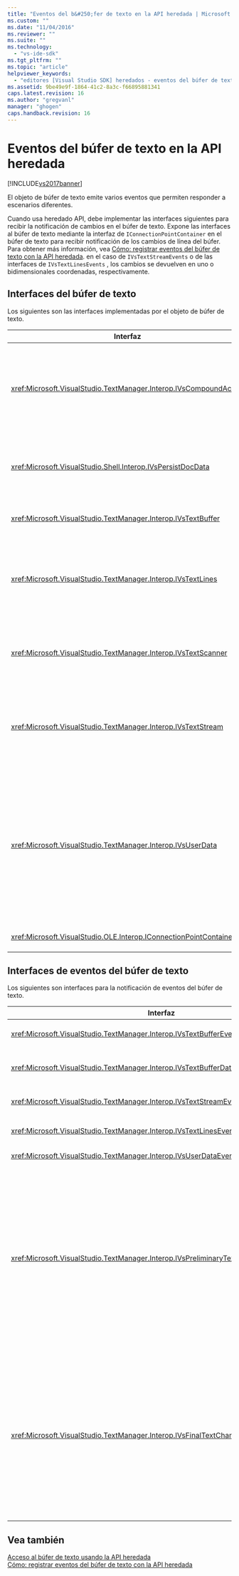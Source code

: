 ```yaml
---
title: "Eventos del b&#250;fer de texto en la API heredada | Microsoft Docs"
ms.custom: ""
ms.date: "11/04/2016"
ms.reviewer: ""
ms.suite: ""
ms.technology: 
  - "vs-ide-sdk"
ms.tgt_pltfrm: ""
ms.topic: "article"
helpviewer_keywords: 
  - "editores [Visual Studio SDK] heredados - eventos del búfer de texto"
ms.assetid: 9be49e9f-1864-41c2-8a3c-f66895881341
caps.latest.revision: 16
ms.author: "gregvanl"
manager: "ghogen"
caps.handback.revision: 16
---
```

# Eventos del b&#250;fer de texto en la API heredada
[!INCLUDE[vs2017banner](../code-quality/includes/vs2017banner.md)]

El objeto de búfer de texto emite varios eventos que permiten responder a escenarios diferentes.  
  
 Cuando usa heredado API, debe implementar las interfaces siguientes para recibir la notificación de cambios en el búfer de texto.  Expone las interfaces al búfer de texto mediante la interfaz de `IConnectionPointContainer` en el búfer de texto para recibir notificación de los cambios de línea del búfer.  Para obtener más información, vea [Cómo: registrar eventos del búfer de texto con la API heredada](../extensibility/how-to-register-for-text-buffer-events-with-the-legacy-api.md).  en el caso de `IVsTextStreamEvents` o de las interfaces de `IVsTextLinesEvents` , los cambios se devuelven en uno o bidimensionales coordenadas, respectivamente.  
  
## Interfaces del búfer de texto  
 Los siguientes son las interfaces implementadas por el objeto de búfer de texto.  
  
|Interfaz|Descripción|  
|--------------|-----------------|  
|<xref:Microsoft.VisualStudio.TextManager.Interop.IVsCompoundAction>|Habilita la creación de acciones compuestos \(es decir, las acciones que se agrupan en una sola unidad de deshacer y rehacer\).|  
|<xref:Microsoft.VisualStudio.Shell.Interop.IVsPersistDocData>|Habilita la persistencia de los datos de documento administrados por el búfer de texto.|  
|<xref:Microsoft.VisualStudio.TextManager.Interop.IVsTextBuffer>|proporciona servicios básicos; utilizado por muchos clientes.|  
|<xref:Microsoft.VisualStudio.TextManager.Interop.IVsTextLines>|Proporciona funciones de lectura y escritura mediante coordenadas bidimensionales.  Hereda de `IVsTextBuffer`.|  
|<xref:Microsoft.VisualStudio.TextManager.Interop.IVsTextScanner>|Proporciona rápidamente, basado en secuencias, acceso secuencial al texto en el búfer.|  
|<xref:Microsoft.VisualStudio.TextManager.Interop.IVsTextStream>|Proporciona funciones de lectura y escritura mediante coordenadas unidimensionales.  Hereda de `IVsTextBuffer`.|  
|<xref:Microsoft.VisualStudio.TextManager.Interop.IVsUserData>|Proporciona acceso a una colección genérica de propiedades.  La propiedad más importante es el nombre, o moniker, del búfer.  Puede almacenar dispone de datos aleatorios en el búfer con esta interfaz creando GUID y usándolo como clave.|  
|<xref:Microsoft.VisualStudio.OLE.Interop.IConnectionPointContainer>|Admite puntos de conexión para los eventos.|  
  
## Interfaces de eventos del búfer de texto  
 Los siguientes son interfaces para la notificación de eventos del búfer de texto.  
  
|Interfaz|Descripción|  
|--------------|-----------------|  
|<xref:Microsoft.VisualStudio.TextManager.Interop.IVsTextBufferEvents>|Notifica a clientes cuando un nuevo servicio de lenguaje es asociado a un búfer de texto.|  
|<xref:Microsoft.VisualStudio.TextManager.Interop.IVsTextBufferDataEvents>|Notifica a clientes cuando se inicializa un búfer de texto y cuando se realizan cambios en los datos en el búfer de texto.|  
|<xref:Microsoft.VisualStudio.TextManager.Interop.IVsTextStreamEvents>|Notifica a clientes de cambios al búfer de texto subyacente en coordenadas unidimensionales.|  
|<xref:Microsoft.VisualStudio.TextManager.Interop.IVsTextLinesEvents>|Notifica a clientes de cambios al búfer de texto subyacente en coordenadas bidimensionales.|  
|<xref:Microsoft.VisualStudio.TextManager.Interop.IVsUserDataEvents>|Notifica a clientes de cambios en los datos de usuario.|  
|<xref:Microsoft.VisualStudio.TextManager.Interop.IVsPreliminaryTextChangeCommitEvents>|Notifica a clientes de gestos último de confirmación para desencadenar el evento y proporciona el intervalo de texto cambiado.  La interfaz de `IVsPreliminaryTextChangeCommitEvents` no se desencadena en respuesta a comandos de deshacer o de rehacer.  Los eventos desencadenan sólo para los búferes que tienen un administrador de deshacer.  `IVsPreliminaryTextChangeCommitEvents` se desencadena antes de otros eventos, como lista descriptiva, para asegurarse de los otros eventos no modifica el texto antes de confirmar los cambios.  El Paquete debe controlar la interfaz de `IVsPreliminaryTextChangeCommitEvents` o la interfaz de `IVsFinalTextChangeCommitEvents` , pero no ambos.|  
|<xref:Microsoft.VisualStudio.TextManager.Interop.IVsFinalTextChangeCommitEvents>|Notifica a clientes de gestos último de confirmación para desencadenar el evento y proporciona el intervalo de texto cambiado.  La interfaz de `IVsFinalTextChangeCommitEvents` no se desencadena en respuesta a comandos de deshacer o de rehacer.  Los eventos desencadenan sólo para los búferes que tienen un administrador de deshacer.  `IVsFinalTextChangeCommitEvents` se ha diseñado para su uso con por los servicios u otros objetos que tienen control total sobre la edición.  El Paquete debe controlar la interfaz de `IVsPreliminaryTextChangeCommitEvents` o la interfaz de `IVsFinalTextChangeCommitEvents` , pero no ambos.|  
  
## Vea también  
 [Acceso al búfer de texto usando la API heredada](../extensibility/accessing-the-text-buffer-by-using-the-legacy-api.md)   
 [Cómo: registrar eventos del búfer de texto con la API heredada](../extensibility/how-to-register-for-text-buffer-events-with-the-legacy-api.md)